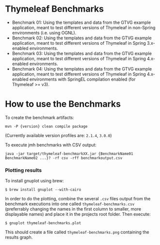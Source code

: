 
# Thymeleaf Benchmarks

  * Benchmark 01: Using the templates and data from the GTVG example application, meant to test different versions of
                  Thymeleaf in non-Spring environments (i.e. using OGNL).
  * Benchmark 02: Using the templates and data from the GTVG example application, meant to test different versions of
                  Thymeleaf in Spring 3.x-enabled environments. 
  * Benchmark 03: Using the templates and data from the GTVG example application, meant to test different versions of
                  Thymeleaf in Spring 4.x-enabled environments. 
  * Benchmark 04: Using the templates and data from the GTVG example application, meant to test different versions of
                  Thymeleaf in Spring 4.x-enabled environments with SpringEL compilation enabled (for Thymeleaf >= v3). 


# How to use the Benchmarks

To create the benchmark artifacts:
```
mvn -P {version} clean compile package
```
(Currently available version profiles are: `2.1.4`, `3.0.0`)

To execute jmh benchmarks with CSV output:
```
java -jar target/thymeleaf-benchmarkXX.jar {BenchmarkName01 BenchmarkName02 ...}? -rf csv -rff benchmarkoutput.csv
```

### Plotting results

To install gnuplot using brew:
```
$ brew install gnuplot --with-cairo
```

In order to do the plotting, combine the several `.csv` files output from the benchmark executions into one
called `thymeleaf-benchmarks.csv` (preferrably changing the names in the first column to smaller, more
displayable names) and place it in the projects root folder. Then execute:
```
$ gnuplot thymeleaf-benchmarks.plot
```

This should create a file called `thymeleaf-benchmarks.png` containing the results graph.

